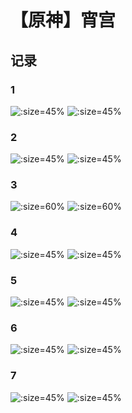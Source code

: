 # 【原神】宵宫

## 记录

<!-- tabs:start -->

### **1**

![](../../assets/original/xiaogong.jpg ':size=45%')
![](../../assets/AI/00014-3724264843.png ':size=45%')

### **2**

![](../../assets/original/xg1.jpg ':size=45%')
![](../../assets/AI/00015-3993452774.png ':size=45%')

### **3**

![](../../assets/original/105566289_p0_master1200.jpg ':size=60%')
![](../../assets/AI/00017-3867874174.png ':size=60%')

### **4**

![](../../assets/original/105489266_p0_master1200.jpg ':size=45%')
![](../../assets/AI/00019-3163554101.png ':size=45%')

### **5**

![](../../assets/original/105407458_p2_master1200.jpg ':size=45%')
![](../../assets/AI/00070-3867874174.png ':size=45%')

### **6**

![](../../assets/original/105407458_p5_master1200.jpg ':size=45%')
![](../../assets/AI/00023-4262108208.png ':size=45%')

### **7**

![](../../assets/original/105407458_p7_master1200.jpg ':size=45%')
![](../../assets/AI/00024-405821925.png ':size=45%')

<!-- tabs:end -->













